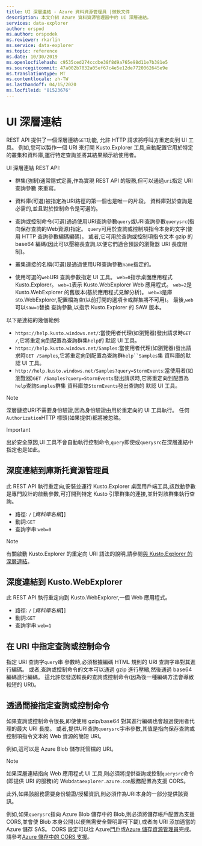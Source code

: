 ```yaml
---
title: UI 深層連結 - Azure 資料資源管理員 |微軟文件
description: 本文介紹 Azure 資料資源管理器中的 UI 深層連結。
services: data-explorer
author: orspod
ms.author: orspodek
ms.reviewer: rkarlin
ms.service: data-explorer
ms.topic: reference
ms.date: 10/30/2019
ms.openlocfilehash: c9535ced274ccdbe38f8d9a765e98d11e7b381e5
ms.sourcegitcommit: 47a002b7032a05ef67c4e5e12de7720062645e9e
ms.translationtype: MT
ms.contentlocale: zh-TW
ms.lasthandoff: 04/15/2020
ms.locfileid: "81523676"
---
```

# <a name="ui-deep-links"></a>UI 深層連結

REST API 提供了一個深層連結`GET`功能, 允許 HTTP 請求將呼叫方重定向到 UI 工具。 例如,您可以製作一個 URI 來打開 Kusto.Explorer 工具,自動配置它用於特定的叢集和資料庫,運行特定查詢並將其結果顯示給使用者。

UI 深層連結 REST API:

* 群集(強制)通常隱式定義,作為實現 REST API 的服務,但可以通過`uri`指定 URI 查詢參數 來重寫。

* 資料庫(可選)被指定為URI路徑的第一個也是唯一的片段。 資料庫對於查詢是必需的,並且對於控制命令是可選的。

* 查詢或控制命令(可選)通過使用URI查詢參數`query`或URI查詢參數`querysrc`(指向保存查詢的Web資源)指定。
  `query`可用於查詢或控制項指令本身的文字(使用 HTTP 查詢參數編碼編碼)。 或者,它可用於查詢或控制項指令文本 gzip 的 base64 編碼(因此可以壓縮長查詢,以便它們適合預設的瀏覽器 URI 長度限制)。

* 叢集連接的名稱(可選)是通過使用URI查詢參數`name`指定的。

* 使用可選的`web`URI 查詢參數指定 UI 工具。
  `web=0`指示桌面應用程式 Kusto.Explorer。 `web=1`表示 Kusto.WebExplorer Web 應用程式。
  `web=2`是 Kusto.WebExplorer 的舊版本(基於應用程式見解分析)。 `web=3`是庫sto.WebExplorer,配置檔為空(以前打開的選項卡或群集將不可用)。 最後,`web`可以`saw=1`替換 查詢參數,以指示 Kusto.Explorer 的 SAW 版本。

以下是連結的幾個範例:

* `https://help.kusto.windows.net/`:當使用者代理(如瀏覽器)發出請求時`GET /`,它將重定向到配置為查詢群集`help`的 默認 UI 工具。
* `https://help.kusto.windows.net/Samples`:當使用者代理(如瀏覽器)發出請求時`GET /Samples`,它將重定向到配置為查詢群`help``Samples`集 資料庫的默認 UI 工具。
* `http://help.kusto.windows.net/Samples?query=StormEvents`:當使用者(如瀏覽器)`GET /Samples?query=StormEvents`發出請求時,它將重定向到配置為`help`查詢`Samples`群集 資料庫並`StormEvents`發出查詢的 默認 UI 工具。

> [!NOTE]
> 深層鏈接URI不需要身份驗證,因為身份驗證由用於重定向的 UI 工具執行。
> 任何`Authorization`HTTP 標頭(如果提供)都將被忽略。

> [!IMPORTANT]
> 出於安全原因,UI 工具不會自動執行控制命令,`query`即使或`querysrc`在深層連結中指定也是如此。

## <a name="deep-linking-to-kustoexplorer"></a>深度連結到庫斯托資源管理員

此 REST API 執行重定向,安裝並運行 Kusto.Explorer 桌面用戶端工具,該啟動參數是專門設計的啟動參數,可打開到特定 Kusto 引擎群集的連接,並針對該群集執行查詢。

* 路徑: `/` [*資料庫名稱*】]
* 動詞:`GET`
* 查詢字串:`web=0`

> [!NOTE]
> 有關啟動 Kusto.Explorer 的重定向 URI 語法的說明,請參閱[與 Kusto.Explorer 的深層連結](../../tools/kusto-explorer.md#deep-linking-queries)。

## <a name="deep-linking-to-kustowebexplorer"></a>深度連結到 Kusto.WebExplorer

此 REST API 執行重定向到 Kusto.WebExplorer,一個 Web 應用程式。

* 路徑: `/` [*資料庫名稱*】]
* 動詞:`GET`
* 查詢字串:`web=1`

## <a name="specifying-the-query-or-control-command-in-the-uri"></a>在 URI 中指定查詢或控制命令

指定 URI 查詢字`query`串 參數時,必須根據編碼 HTML 規則的 URI 查詢字串對其進行編碼。 或者,查詢或控制命令的文本可以通過 gzip 進行壓縮,然後通過 base64 編碼進行編碼。 這允許您發送較長的查詢或控制命令(因為後一種編碼方法會導致較短的 URI)。

## <a name="specifying-the-query-or-control-command-by-indirection"></a>透過間接指定查詢或控制命令

如果查詢或控制命令很長,即使使用 gzip/base64 對其進行編碼也會超過使用者代理的最大 URI 長度。 或者,提供URI查詢`querysrc`字串參數,其值是指向保存查詢或控制項指令文本的 Web 資源的簡短 URI。

例如,這可以是 Azure Blob 儲存託管檔的 URI。

> [!NOTE]
> 如果深層連結指向 Web 應用程式 UI 工具,則必須將提供查詢或控制`querysrc`命令(即提供 URI 的服務)的 Web`dataexplorer.azure.com`服務配置為支援 CORS。
>
> 此外,如果該服務需要身份驗證/授權資訊,則必須作為URI本身的一部分提供該資訊。
>
> 例如,如果`querysrc`指向 Azure Blob 儲存中的 Blob,則必須將儲存帳戶配置為支援 CORS,並會使 Blob 本身公開(以便無需安全聲明即可下載),或者向 URI 添加適當的 Azure 儲存 SAS。 CORS 設定可以從 Azure[門戶](https://portal.azure.com/)或[Azure 儲存資源管理員](https://azure.microsoft.com/features/storage-explorer/)完成。
> 請參考[Azure 儲存中的 CORS 支援](https://docs.microsoft.com/rest/api/storageservices/cross-origin-resource-sharing--cors--support-for-the-azure-storage-services)。

